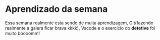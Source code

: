 # Aprendizado da semana
Essa semana realmente esta sendo de muita aprendizagem, Git(fazendo realmente a galera ficar brava kkkk), Vscode e o exercício do **detetive** foi muito boooomm! 
